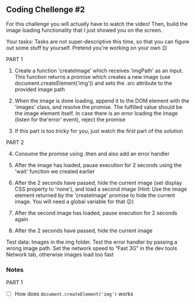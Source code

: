 ## Coding Chellenge #2

For this challenge you will actually have to watch the video! Then, build the image
loading functionality that I just showed you on the screen.

Your tasks:
Tasks are not super-descriptive this time, so that you can figure out some stuff by
yourself. Pretend you're working on your own 😉

PART 1

1. Create a function 'createImage' which receives 'imgPath' as an input.
This function returns a promise which creates a new image (use
document.createElement('img')) and sets the .src attribute to the provided image path

2. When the image is done loading, append it to the DOM element with the 'images' class, and resolve the promise. The fulfilled value should be the image element itself. In case there is an error loading the image (listen for the'error' event), reject the promise

3. If this part is too tricky for you, just watch the first part of the solution

PART 2

4. Consume the promise using .then and also add an error handler

5. After the image has loaded, pause execution for 2 seconds using the 'wait'
function we created earlier

6. After the 2 seconds have passed, hide the current image (set display CSS
property to 'none'), and load a second image (Hint: Use the image element
returned by the 'createImage' promise to hide the current image. You will
need a global variable for that 😉)

7. After the second image has loaded, pause execution for 2 seconds again
8. After the 2 seconds have passed, hide the current image

Test data: Images in the img folder. Test the error handler by passing a wrong
image path. Set the network speed to “Fast 3G” in the dev tools Network tab,
otherwise images load too fast

### Notes

PART 1
- [ ] How does `document.createElement('img')` works
